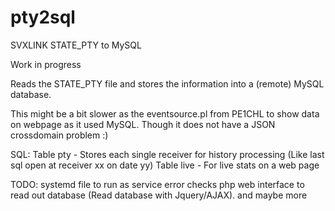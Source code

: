 # pty2sql
SVXLINK STATE_PTY to MySQL

Work in progress

Reads the STATE_PTY file and stores the information into a (remote) MySQL database.

This might be a bit slower as the eventsource.pl from PE1CHL to show data on webpage as it used MySQL.
Though it does not have a JSON crossdomain problem :)

SQL:
Table pty - Stores each single receiver for history processing (Like last sql open at receiver xx on date yy)
Table live - For live stats on a web page

TODO:
systemd file to run as service
error checks
php web interface to read out database (Read database with Jquery/AJAX).
and maybe more
